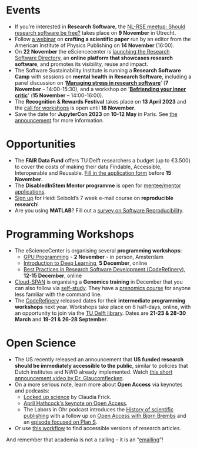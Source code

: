 # Events
* If you’re interested in **Research Software**, the [NL-RSE meetup: Should research software be free?](https://www.esciencecenter.nl/events/nl-rse-meetup-should-research-software-be-free/) takes place on **9 November** in Utrecht.
* Follow [a webinar](https://aipp.zoom.us/webinar/register/WN_cHBweAcoTsarMI-B4yESOg) on **crafting a scientific paper** run by an editor from the American Institute of Physics Publishing on **14 November** (16:00). 
* On **22 November** the eSciencecenter is [launching the Research Software Directory](https://www.eventbrite.co.uk/e/the-research-software-directory-improving-the-impact-of-research-software-tickets-433535645787), an **online platform that showcases research software**, and promotes its visibility, reuse and impact. 
* The Software Sustainability Institute is running a **Research Software Camp** with sessions on **mental health in Research Software**, including a panel discussion on ‘**[Managing stress in research software](https://www.eventbrite.co.uk/e/panel-discussion-managing-stress-in-research-software-tickets-432983905517)**’ (**7 November** – 14:00-15:30), and a workshop on '**[Befriending your inner critic](https://www.eventbrite.co.uk/e/befriending-your-inner-critic-tickets-432989000757)**' (**15 November** – 14:00-16:00). 
* The **Recognition & Rewards Festival** takes place on **13 April 2023** and the [call for workshops](https://recognitionrewards.nl/festival/recognition-rewards-festival-2023/) is open until **18 November**.
* Save the date for **JupyterCon 2023** on **10-12 May** in Paris. 
See [the announcement](https://blog.jupyter.org/jupytercon-is-back-in-2023-90e5c25eeec9) for more information.

# Opportunities
* The **FAIR Data Fund** offers TU Delft researchers a budget (up to €3.500) to cover the costs of making their data Findable, Accessible, Interoperable and Reusable. 
[Fill in the application form](https://docs.google.com/forms/d/e/1FAIpQLSe_ZQKO9NEbas4Gd5C8Uj2kMrMLbdkRlLtHl_sM1P5KyZuCaA/viewform) before **15 November**.
* The **DisabledInStem Mentor programme** is open for [mentee/mentor applications](https://disabledinstem.wordpress.com/). 
* [Sign up](https://heidiseibold.substack.com/) for Heidi Seibold’s 7 week e-mail course on **reproducible research**!  
* Are you using **MATLAB**? Fill out a [survey on Software Reproducibility](https://docs.google.com/forms/d/e/1FAIpQLSfackAnztuL1fQ_l66XLdEKSIuCIie6T-XrA7srTsmRiiVq_w/viewform).  

# Programming Workshops
* The eScienceCenter is organising several **programming workshops**: 
    * [GPU Programming](https://www.eventbrite.co.uk/e/gpu-programming-tickets-433000735857) - **2 November** - in person, Amsterdam 
    * [Introduction to Deep Learning](https://www.eventbrite.co.uk/e/introduction-to-deep-learning-tickets-433045138667), **5 December**, online
    * [Best Practices in Research Software Development (CodeRefinery)](https://www.eventbrite.co.uk/e/best-practices-in-research-software-development-coderefinery-tickets-433053774497), **12-15 December**, online
* [Cloud-SPAN]( https://cloud-span.york.ac.uk/train-with-us) is organising a **Genomics training** in December that you can also follow via [self-study](https://cloud-span.york.ac.uk/train-with-us/specialised-skills#h.l54d9e9aw5vk). 
They have a [prenomics course](https://cloud-span.york.ac.uk/train-with-us/core-skills#h.oj1kged1zzmj) for anyone less familiar with the command line.
* The [CodeRefinery](https://coderefinery.org/) released dates for their **intermediate programming workshops** next year. 
Workshops take place on 6 half-days, online, with an opportunity to join via the [TU Delft library](https://www.tudelft.nl/en/library/research-data-management/r/training-events/training-for-researchers/coderefinery-workshops). 
Dates are **21-23 & 28-30 March** and **19-21 & 26-28 September**.  


# Open Science
- The US recently released an announcement that **US funded research should be immediately accessible to the public**, similar to policies that Dutch institutes and NWO already implemented. 
Watch [this short announcement video by Dr. Glaucomflecken](https://twitter.com/DGlaucomflecken/status/1563264244950646785). 
- On a more serious note, learn more about **Open Access** via keynotes and podcasts: 
  - [Locked up science](https://www.youtube.com/watch?v=SbzSR0b71PE) by Claudia Frick.
  - [April Hathcock's keynote on Open Access](https://youtu.be/5_7SXNW-5DQ?t=481).
  - The Labors in Ohr podcast introduces the [History of scientific publishing](https://open.spotify.com/episode/0h28zs4Htymv3hPuGO8LW1?si=8a38afc05a6a4995) with a follow up on [Open Access with Bjorn Brembs](https://open.spotify.com/episode/5yliqST0bGf1KJ6e8eB1OM?si=ff5aa064ac874daf) and an [episode focused on Plan S]( https://open.spotify.com/episode/3WllXZ1qAPRg3r0Z87kHwd?si=c4d48dc341fd4131).
- Or use [this workflow](https://twitter.com/AStrasser116/status/1576648460194807808/photo/1) to find accessible versions of research articles.


And remember that academia is not a calling – it is an “[emailing](https://twitter.com/carlosfnorena/status/1584936656607449088)”!
